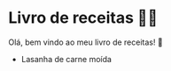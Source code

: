 # Livro de receitas :man_cook:

Olá, bem vindo ao meu livro de receitas! :wave:

- Lasanha de carne moída 


